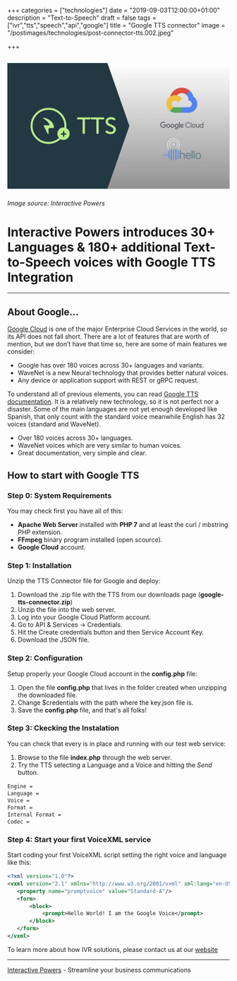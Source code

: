 +++
categories = ["technologies"]
date = "2019-09-03T12:00:00+01:00"
description = "Text-to-Speech"
draft = false
tags = ["ivr","tts","speech","api","google"]
title = "Google TTS connector"
image = "/postimages/technologies/post-connector-tts.002.jpeg"

+++

![Google Cloud TTS](/postimages/technologies/post-connector-tts.002.jpeg)
---------
###### Image source: Interactive Powers

# Interactive Powers introduces 30+ Languages & 180+ additional Text-to-Speech voices with Google TTS Integration
---

##	About Google...

[Google Cloud](https://cloud.google.com/) is one of the major Enterprise Cloud Services in the world, so its API does not fall short. There are a lot of features that are worth of mention, but we don’t have that time so, here are some of main features we consider:

* Google has over 180 voices across 30+ languages and variants.
* WaveNet is a new Neural technology that provides better natural voices.
* Any device or application support with REST or gRPC request.

To understand all of previous elements, you can read [Google TTS documentation](https://cloud.google.com/text-to-speech/docs/). It is a relatively new technology, so it is not perfect nor a disaster. Some of the main languages are not yet enough developed like Spanish, that only count with the standard voice meanwhile English has 32 voices (standard and WaveNet).

* Over 180 voices across 30+ languages.
* WaveNet voices which are very similar to human voices.
* Great documentation, very simple and clear.

## How to start with Google TTS

###	Step 0: System Requirements

You may check first you have all of this:

* **Apache Web Server** installed with **PHP 7** and at least the curl / mbstring PHP extension.
* **FFmpeg** binary program installed (open scource).
* **Google Cloud** account.

###	Step 1: Installation

Unzip the TTS Connector file for Google and deploy:

1. Download the .zip file with the TTS from our downloads page (**google-tts-connector.zip**)
2. Unzip the file into the web server.
3. Log into your Google Cloud Platform account.
4. Go to API & Services -> Credentials.
5. Hit the Create credentials button and then Service Account Key.
6. Download the JSON file.

###	Step 2: Configuration

Setup properly your Google Cloud account in the **config.php** file:

1. Open the file **config.php** that lives in the folder created when unzipping the downloaded file.
2. Change $credentials with the path where the key.json file is.
3. Save the **config.php**  file, and that's all folks!

###	Step 3: Ckecking the Instalation

You can check that every is in place and running with our test web service:

1. Browse to the file **index.php** through the web server.
2. Try the TTS selecting a Language and a Voice and hitting the *Send* button.

~~~text
Engine =
Language = 
Voice =
Format =
Internal Format =
Codec =
~~~

###	Step 4: Start your first VoiceXML service

Start coding your first VoiceXML script setting the right voice and language like this:

~~~xml
<?xml version="1.0"?>
<vxml version="2.1" xmlns="http://www.w3.org/2001/vxml" xml:lang="en-US">
   <property name="promptvoice" value="Standard-A"/>
   <form>
       <block>
           <prompt>Hello World! I am the Google Voice</prompt>
       </block>
   </form>
</vxml>
~~~

To learn more about how IVR solutions, please contact us at our [website](https://www.ivrpowers.com/)

---
[Interactive Powers](http://www.ivrpowers.com/) - Streamline your business communications


